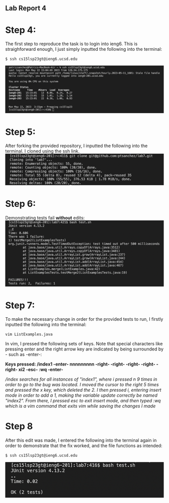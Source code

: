 ## Lab Report 4

# Step 4:
The first step to reproduce the task is to login into ieng6. This is straighforward enough, I just simply inputted the following into the terminal: 

```
$ ssh cs15lsp23gt@ieng6.ucsd.edu
```
![Image](lab-report-4-img1.png)

# Step 5:

After forking the provided repository, I inputted the following into the terminal. I cloned using the ssh link.
![Image](lab-report-4-img2.png)

# Step 6:
Demonstrating tests fail **without** edits:
![Image](lab-report-4-img6.png)

# Step 7:
To make the necessary change in order for the provided tests to run, I firstly inputted the following into the terminal:
```
vim ListExamples.java
```

In vim, I pressed the following sets of keys. Note that special characters like pressing enter and the right arrow key are indicated by being surrounded by - such as -enter-:

**Keys pressed: /index1 -enter- nnnnnnnnn -right- -right- -right- -right- -right- xi2 -esc- :wq -enter-**

_/index searches for all instances of "index1", where i pressed n 9 times in order to go to the bug was located. I moved the cursor to the right 5 times and pressed the x key, which deleted the 2. I then pressed 
  i, entering insert mode in order to add a 1, making the variable update correctly be named "index2". From there, I pressed esc to exit insert mode, and then typed :wq which is a vim command that exits vim
  while saving the changes I made_
  
# Step 8

After this edit was made, I entered the following into the terminal again in order to demonstrate that the fix worked, and the file functions as intended:

```
$ ssh cs15lsp23gt@ieng6.ucsd.edu
```

![Image](lab-report-4-img4.png)

